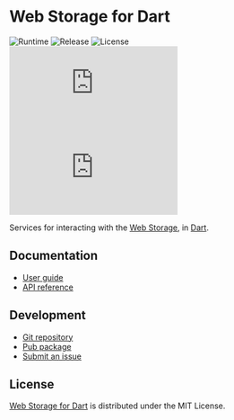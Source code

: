 # Web Storage for Dart
![Runtime](https://badgen.net/badge/dart/%3E%3D2.8.0/green) ![Release](https://img.shields.io/pub/v/webstorage.svg) ![License](https://badgen.net/badge/license/MIT/blue) ![Coverage](https://badgen.net/coveralls/c/github/cedx/webstorage.dart) ![Build](https://badgen.net/github/checks/cedx/webstorage.dart)

Services for interacting with the [Web Storage](https://developer.mozilla.org/en-US/docs/Web/API/Storage), in [Dart](https://dart.dev).

## Documentation
- [User guide](https://docs.belin.io/webstorage.dart)
- [API reference](https://api.belin.io/webstorage.dart)

## Development
- [Git repository](https://git.belin.io/cedx/webstorage.dart)
- [Pub package](https://pub.dev/packages/webstorage)
- [Submit an issue](https://git.belin.io/cedx/webstorage.dart/issues)

## License
[Web Storage for Dart](https://docs.belin.io/webstorage.dart) is distributed under the MIT License.
